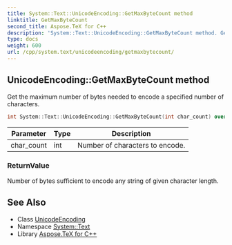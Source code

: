 ```yaml
---
title: System::Text::UnicodeEncoding::GetMaxByteCount method
linktitle: GetMaxByteCount
second_title: Aspose.TeX for C++
description: 'System::Text::UnicodeEncoding::GetMaxByteCount method. Get the maximum number of bytes needed to encode a specified number of characters in C++.'
type: docs
weight: 600
url: /cpp/system.text/unicodeencoding/getmaxbytecount/
---
```

## UnicodeEncoding::GetMaxByteCount method


Get the maximum number of bytes needed to encode a specified number of characters.

```cpp
int System::Text::UnicodeEncoding::GetMaxByteCount(int char_count) override
```


| Parameter | Type | Description |
| --- | --- | --- |
| char_count | int | Number of characters to encode. |

### ReturnValue

Number of bytes sufficient to encode any string of given character length.

## See Also

* Class [UnicodeEncoding](../)
* Namespace [System::Text](../../)
* Library [Aspose.TeX for C++](../../../)
